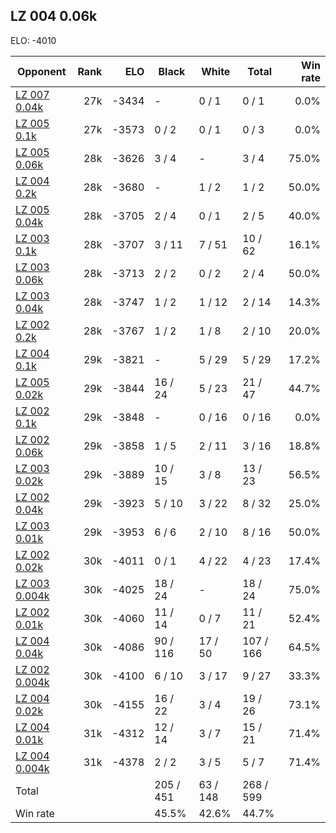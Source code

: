 ## LZ 004 0.06k ##

ELO: -4010

Opponent | Rank | ELO | Black | White | Total | Win rate
---------|-----:|----:|-------|-------|-------|-------:
[LZ 007 0.04k](LZ%20007%200.04k.md) | 27k | -3434 | - | 0 / 1 | 0 / 1 | 0.0%
[LZ 005 0.1k](LZ%20005%200.1k.md) | 27k | -3573 | 0 / 2 | 0 / 1 | 0 / 3 | 0.0%
[LZ 005 0.06k](LZ%20005%200.06k.md) | 28k | -3626 | 3 / 4 | - | 3 / 4 | 75.0%
[LZ 004 0.2k](LZ%20004%200.2k.md) | 28k | -3680 | - | 1 / 2 | 1 / 2 | 50.0%
[LZ 005 0.04k](LZ%20005%200.04k.md) | 28k | -3705 | 2 / 4 | 0 / 1 | 2 / 5 | 40.0%
[LZ 003 0.1k](LZ%20003%200.1k.md) | 28k | -3707 | 3 / 11 | 7 / 51 | 10 / 62 | 16.1%
[LZ 003 0.06k](LZ%20003%200.06k.md) | 28k | -3713 | 2 / 2 | 0 / 2 | 2 / 4 | 50.0%
[LZ 003 0.04k](LZ%20003%200.04k.md) | 28k | -3747 | 1 / 2 | 1 / 12 | 2 / 14 | 14.3%
[LZ 002 0.2k](LZ%20002%200.2k.md) | 28k | -3767 | 1 / 2 | 1 / 8 | 2 / 10 | 20.0%
[LZ 004 0.1k](LZ%20004%200.1k.md) | 29k | -3821 | - | 5 / 29 | 5 / 29 | 17.2%
[LZ 005 0.02k](LZ%20005%200.02k.md) | 29k | -3844 | 16 / 24 | 5 / 23 | 21 / 47 | 44.7%
[LZ 002 0.1k](LZ%20002%200.1k.md) | 29k | -3848 | - | 0 / 16 | 0 / 16 | 0.0%
[LZ 002 0.06k](LZ%20002%200.06k.md) | 29k | -3858 | 1 / 5 | 2 / 11 | 3 / 16 | 18.8%
[LZ 003 0.02k](LZ%20003%200.02k.md) | 29k | -3889 | 10 / 15 | 3 / 8 | 13 / 23 | 56.5%
[LZ 002 0.04k](LZ%20002%200.04k.md) | 29k | -3923 | 5 / 10 | 3 / 22 | 8 / 32 | 25.0%
[LZ 003 0.01k](LZ%20003%200.01k.md) | 29k | -3953 | 6 / 6 | 2 / 10 | 8 / 16 | 50.0%
[LZ 002 0.02k](LZ%20002%200.02k.md) | 30k | -4011 | 0 / 1 | 4 / 22 | 4 / 23 | 17.4%
[LZ 003 0.004k](LZ%20003%200.004k.md) | 30k | -4025 | 18 / 24 | - | 18 / 24 | 75.0%
[LZ 002 0.01k](LZ%20002%200.01k.md) | 30k | -4060 | 11 / 14 | 0 / 7 | 11 / 21 | 52.4%
[LZ 004 0.04k](LZ%20004%200.04k.md) | 30k | -4086 | 90 / 116 | 17 / 50 | 107 / 166 | 64.5%
[LZ 002 0.004k](LZ%20002%200.004k.md) | 30k | -4100 | 6 / 10 | 3 / 17 | 9 / 27 | 33.3%
[LZ 004 0.02k](LZ%20004%200.02k.md) | 30k | -4155 | 16 / 22 | 3 / 4 | 19 / 26 | 73.1%
[LZ 004 0.01k](LZ%20004%200.01k.md) | 31k | -4312 | 12 / 14 | 3 / 7 | 15 / 21 | 71.4%
[LZ 004 0.004k](LZ%20004%200.004k.md) | 31k | -4378 | 2 / 2 | 3 / 5 | 5 / 7 | 71.4%
Total | | | 205 / 451 | 63 / 148 | 268 / 599 | 
Win rate| | | 45.5% | 42.6% | 44.7% | 
